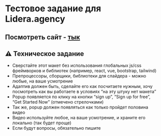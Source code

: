 # Тестовое задание для Lidera.agency

## Посмотреть сайт - [тык]([https://pages.github.com/](http://antonp4z.beget.tech/))

## ⚠️ Техническое задание
- Сверстайте этот макет без использования глобальных js/css фреймворков и библиотек (например, react, vue, bootstrap, tailwind)
- Препроцессоры, сборщики, библиотеки для слайдера - можно любые, на ваше усмотрение
- Адаптив должен быть, сделайте его как посчитаете нужным, хочу посмотреть как вы работаете в условиях “на эту штуку нет макета”
- Popup появляется по клику на кнопки “sign up”, “Sign up for free”, “Get Started Now” (отмечено стрелочками)
- Так же, popup должен появляться как только пройдет половина видео 
- Видео используйте любое, на ваше усмотрение, и храните его локально (так будет проще)
- Если будут вопросы, обязательно пишите
